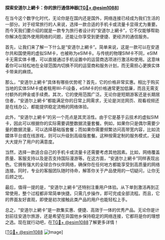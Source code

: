 **探索安道尔上網卡：你的旅行通信神器[[TG💪+ @esim1088](https://t.me/s/esim1088)]**

在当今这个数字化时代，无论你是在国内还是国外，网络连接已经成为我们生活的一部分。对于经常旅行的人来说，选择一款合适的手机卡或流量卡显得尤为重要。而今天我们要介绍的就是一款专为旅行者设计的“安道尔上網卡”，它不仅能够帮助你解决在国外使用网络的问题，还能让你享受到更便捷、更经济的通信服务。

首先，让我们来了解一下什么是“安道尔上網卡”。简单来说，这是一款可以在安道尔共和国使用的虚拟SIM卡，也被称为eSIM卡。与传统的物理SIM卡不同，eSIM卡无需实体卡槽，可以直接通过手机设置中的运营商选项进行激活和使用。这意味着你可以轻松地在全球范围内切换不同的运营商和服务计划，而无需担心更换实体卡带来的麻烦。

那么，“安道尔上網卡”具体有哪些优势呢？首先，它的价格非常实惠。相比于购买当地的实体SIM卡或者租用Wi-Fi设备，eSIM卡的价格通常更加低廉，而且无需支付额外的押金或手续费。其次，它的使用范围广泛。无论你是短期游客还是长期居住者，“安道尔上網卡”都能满足你的日常上网需求，无论是浏览网页、观看视频还是在线办公，都能提供稳定流畅的网络体验。

此外，“安道尔上網卡”的另一个亮点是其灵活性。由于它是基于云技术的虚拟SIM卡，因此可以根据你的实际需要调整数据流量套餐。例如，如果你只是偶尔需要少量的数据流量，可以选择基础版套餐；而如果你需要频繁访问高带宽内容，比如流媒体平台或在线游戏，则可以升级到高级版套餐。这种按需定制的服务模式，无疑大大提升了用户的满意度。

当然，选择一款适合自己的手机卡或流量卡还需要考虑其他因素。比如，网络覆盖质量、客服支持以及是否支持国际漫游等。在这方面，“安道尔上網卡”同样表现出色。它拥有强大的全球合作伙伴网络，确保你在任何地方都能享受到高质量的网络连接。同时，专业的客服团队随时待命，解答你关于产品使用的一切疑问，让你无后顾之忧。

最后，值得一提的是，“安道尔上網卡”还特别注重用户体验。从下单到激活再到正常使用，整个过程都非常简单快捷。只需几步操作，即可完成全部流程。而且，它的界面友好直观，即使是初次接触此类产品的用户也能轻松上手。

总之，“安道尔上網卡”是一款集实惠、便捷、高效于一体的优秀产品。无论你是计划前往安道尔旅游，还是希望在异国他乡保持稳定的网络连接，它都将是你的理想之选。现在就行动吧，在[TG💪+ @esim1088](https://t.me/s/esim1088)了解更多详情！

[[TG💪+ @esim1088](https://t.me/s/esim1088) ![Image](https://i.postimg.cc/4NQfJmqS/Snipaste-2025-05-13-00-14-12.png)]